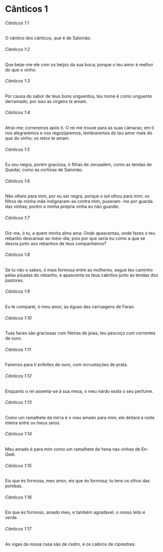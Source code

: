 # Cânticos 1

###### Cânticos 1:1

O cântico dos cânticos, que é de Salomão.

###### Cânticos 1:2

Que beije-me ele com os beijos da sua boca; porque o teu amor é melhor do que o vinho.

###### Cânticos 1:3

Por causa do sabor de teus bons unguentos, teu nome é como unguento derramado; por isso as virgens te amam.

###### Cânticos 1:4

Atrai-me; correremos após ti. O rei me trouxe para as suas câmaras; em ti nos alegraremos e nos regozijaremos; lembraremos do teu amor mais do que do vinho; os retos te amam.

###### Cânticos 1:5

Eu sou negra, porém graciosa, ó filhas de Jerusalém, como as tendas de Quedar, como as cortinas de Salomão.

###### Cânticos 1:6

Não olheis para mim, por eu ser negra, porque o sol olhou para mim; os filhos de minha mãe indignaram-se contra mim, puseram- me por guarda das vinhas; porém a minha própria vinha eu não guardei.

###### Cânticos 1:7

Diz-me, ó tu, a quem minha alma ama: Onde apascentas, onde fazes o teu rebanho descansar ao meio-dia; pois por que seria eu como a que se desvia junto aos rebanhos de teus companheiros?

###### Cânticos 1:8

Se tu não o sabes, ó mais formosa entre as mulheres, segue teu caminho pelas pisadas do rebanho, e apascenta os teus cabritos junto às tendas dos pastores.

###### Cânticos 1:9

Eu te comparei, ó meu amor, às éguas das carruagens de Faraó.

###### Cânticos 1:10

Tuas faces são graciosas com fileiras de joias, teu pescoço com correntes de ouro.

###### Cânticos 1:11

Faremos para ti enfeites de ouro, com incrustações de prata.

###### Cânticos 1:12

Enquanto o rei assenta-se à sua mesa, o meu nardo exala o seu perfume.

###### Cânticos 1:13

Como um ramalhete de mirra é o meu amado para mim; ele deitará a noite inteira entre os meus seios.

###### Cânticos 1:14

Meu amado é para mim como um ramalhete de hena nas vinhas de En-Gedi.

###### Cânticos 1:15

Eis que és formosa, meu amor, eis que és formosa; tu tens os olhos das pombas.

###### Cânticos 1:16

Eis que és formoso, amado meu, e também agradável; o nosso leito é verde.

###### Cânticos 1:17

As vigas da nossa casa são de cedro, e os caibros de ciprestres.

